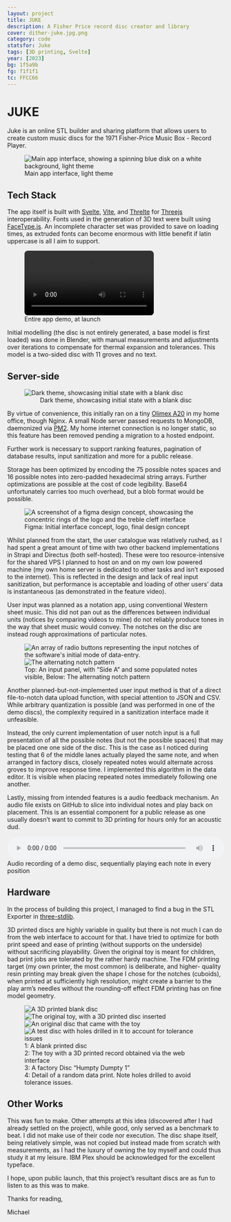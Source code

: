 ```yaml
---
layout: project
title: JUKE
description: A Fisher Price record disc creator and library
cover: dither-juke.jpg.png
category: code
statsfor: Juke
tags: [3D printing, Svelte]
year: [2023]
bg: 1f5a9b
fg: f1f1f1
tc: FFCC66
---
```


# JUKE

Juke is an online STL builder and sharing platform that allows users to create
custom music discs for the 1971 Fisher-Price Music Box - Record Player.

<figure>
	<img alt="Main app interface, showing a spinning blue disk on a white background, light theme" src="/assets/img/work/juke/light.png" />
	<figcaption>Main app interface, light theme</figcaption>
</figure>

## Tech Stack

The app itself is built with [Svelte](https://svelte.dev/), [Vite](https://vitejs.dev/), and [Threlte](https://threlte.xyz/) for [Threejs](https://threejs.org/) interoperability. Fonts used in the generation of 3D text were built using [FaceType.js](https://gero3.github.io/facetype.js/). An incomplete character set was provided to save on loading times, as extruded fonts can become enormous with little benefit if latin uppercase is all I aim to support.

<figure>
  <video controls autoplay style="border-radius: 8px">
    <source src="/assets/video/juke/demo.mp4" type="video/mp4">
  </video>
  <figcaption>Entire app demo, at launch</figcaption>
</figure>

Initial modelling (the disc is not entirely generated, a base model is first loaded) was done in Blender, with manual measurements and adjustments over iterations to compensate for thermal expansion and tolerances. This model is a two-sided disc with 11 groves and no text.

## Server-side

<figure style="padding-top: 0px">
	<img alt="Dark theme, showcasing initial state with a blank disc" src="/assets/img/work/juke/dark.png" />
	<figcaption style="text-align: center">Dark theme, showcasing initial state with a blank disc</figcaption>
</figure>

By virtue of convenience, this initially ran on a tiny [Olimex A20](https://www.olimex.com/Products/OLinuXino/A20/A20-OLinuXino-LIME/open-source-hardware) in my home office, though Nginx. A small Node server passed requests to MongoDB, daemonized via [PM2](https://pm2.io/). My home internet connection is no longer static, so this feature has been removed pending a migration to a hosted endpoint.

Further work is necessary to support ranking features, pagination of database results, input sanitization and more for a public release.

Storage has been optimized by encoding the 75 possible notes spaces and 16 possible notes into zero-padded hexadecimal string arrays. Further optimizations are possible at the cost of code legibility. Base64 unfortunately carries too much overhead, but a blob format would be possible.

<figure>
	<img alt="A screenshot of a figma design concept, showcasing the concentric rings of the logo and the treble cleff interface" src="/assets/img/work/juke/figma.png" />
	<figcaption>Figma: Initial interface concept, logo, final design concept</figcaption>
</figure>

Whilst planned from the start, the user catalogue was relatively rushed, as I had spent a great amount of time with two other backend implementations in Strapi and Directus (both self-hosted). These were too resource-intensive for the shared VPS I planned to host on and on my own low powered machine (my own home server is dedicated to other tasks and isn’t exposed to the internet). This is reflected in the design and lack of real input sanitization, but performance is acceptable and loading of other users’ data is instantaneous (as demonstrated in the feature video).

User input was planned as a notation app, using conventional Western sheet music. This did not pan out as the differences between individual units (notices by comparing videos to mine) do not reliably produce tones in the way that sheet music would convey. The notches on the disc are instead rough approximations of particular notes.

<figure>
	<img alt="An array of radio buttons representing the input notches of the software's initial mode of data-entry." src="/assets/img/work/juke/side-a.png" />
  <img alt="The alternating notch pattern" src="/assets/img/work/juke/detail.png" />
	<figcaption>Top: An input panel, with “Side A” and some populated notes visible, Below: The alternating notch pattern</figcaption>
</figure>

Another planned-but-not-implemented user input method is that of a direct file-to-notch data upload function, with special attention to JSON and CSV. While arbitrary quantization is possible (and was performed in one of the demo discs), the complexity required in a sanitization interface made it unfeasible.

Instead, the only current implementation of user notch input is a full presentation of all the possible notes (but not the possible spaces) that may be placed one one side of the disc. This is the case as I noticed during testing that 6 of the middle lanes actually played the same note, and when arranged in factory discs, closely repeated notes would alternate across groves to improve response time. I implemented this algorithm in the data editor. It is visible when placing repeated notes immediately following one another.

Lastly, missing from intended features is a audio feedback mechanism. An audio file exists on GitHub to slice into individual notes and play back on placement. This is an essential component for a public release as one usually doesn’t want to commit to 3D printing for hours only for an acoustic dud.

<div style="margin-bottom: 1em">
  <audio src="/assets/audio/juke.m4a" controls style="width: 100%">
    <a href="/assets/audio/juke.m4a">Download audio</a>
  </audio>
  <figcaption>Audio recording of a demo disc, sequentially playing each note in every position</figcaption>
</div>

## Hardware

In the process of building this project, I managed to find a bug in the STL Exporter in [three-stdlib](https://github.com/pmndrs/three-stdlib).

3D printed discs are highly variable in quality but there is not much I can do from the web interface to account for that. I have tried to optimize for both print speed and ease of printing (without supports on the underside) without sacrificing playability. Given the original toy is meant for children, bad print jobs are tolerated by the rather hardy machine. The FDM printing target (my own printer, the most common) is deliberate, and higher- quality resin printing may break given the shape I chose for the notches (cuboids), when printed at sufficiently high resolution, might create a barrier to the play arm’s needles without the rounding-off effect FDM printing has on fine model geometry.

<figure>
	<img alt="A 3D printed blank disc" src="/assets/img/work/juke/blank.jpg" />
  <img alt="The original toy, with a 3D printed disc inserted" src="/assets/img/work/juke/toy.jpg" />
  <img alt="An original disc that came with the toy" src="/assets/img/work/juke/original.jpg" />
  <img alt="A test disc with holes drilled in it to account for tolerance issues" src="/assets/img/work/juke/test-2.jpg" />
  <figcaption>1: A blank printed disc</figcaption>
  <figcaption>2: The toy with a 3D printed record obtained via the web interface</figcaption>
  <figcaption>3: A factory Disc “Humpty Dumpty 1”</figcaption>
  <figcaption>4: Detail of a random data print. Note holes drilled to avoid tolerance issues.</figcaption>
</figure>

## Other Works

This was fun to make. Other attempts at this idea (discovered after I had already settled on the project), while good, only served as a benchmark to beat. I did not make use of their code nor execution. The disc shape itself, being relatively simple, was not copied but instead made from scratch with measurements, as I had the luxury of owning the toy myself and could thus study it at my leisure. IBM Plex should be acknowledged for the excellent typeface.

I hope, upon public launch, that this project’s resultant discs are as fun to listen to as this was to make.

Thanks for reading,

Michael

<style>
  html {
    background: #EFEFEF;
  }
</style>
